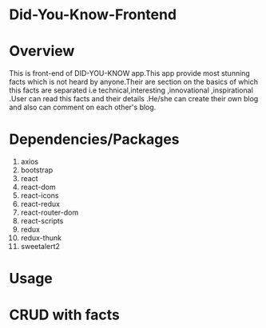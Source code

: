 # Did-You-Know-Frontend
 # Overview

This is front-end of DID-YOU-KNOW app.This app provide most stunning facts which is not heard by anyone.Their are section on the basics of which this facts are separated i.e technical,interesting ,innovational ,inspirational .User can read this facts and their details .He/she can create their own blog and also can comment on each other's blog.

# Dependencies/Packages
1. axios
2. bootstrap
3. react
4. react-dom
5. react-icons
6. react-redux
7. react-router-dom
8. react-scripts
9. redux
10. redux-thunk
11. sweetalert2

# Usage
 # CRUD with facts


